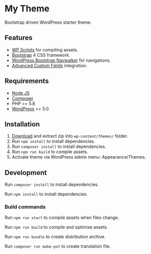 # My Theme
Bootstrap driven WordPress starter theme.

## Features
- [WP Scripts](https://www.npmjs.com/package/@wordpress/scripts) for compiling assets.
- [Bootstrap](https://getbootstrap.com/) 4 CSS framework.
- [WordPress Bootstrap Navwalker](https://github.com/wp-bootstrap/wp-bootstrap-navwalker) for navigations.
- [Advanced Custom Fields](https://www.advancedcustomfields.com/) integration.

## Requirements
- [Node JS](https://nodejs.org)
- [Composer](https://getcomposer.org/)
- PHP >= 5.6
- [WordPress](https://wordpress.org/) >= 5.0

## Installation
1. [Download](https://github.com/mmaarten/my-theme/archive/master.zip) and extract zip into `wp-content/themes/` folder.
1. Run `npm install` to install dependencies.
1. Run `composer install` to install dependencies.
1. Run `npm run build` to compile assets.
1. Activate theme via WordPress admin menu: Appearance/Themes.

## Development
Run `composer install` to install dependencies.

Run `npm install` to install dependencies.

### Build commands
Run `npm run start` to compile assets when files change.

Run `npm run build` to compile and optimise assets.

Run `npm run bundle` to create distribution archive.

Run `composer run make-pot` to create translation file.
